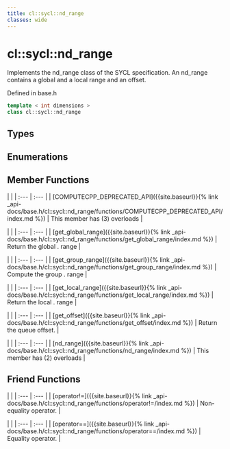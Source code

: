 ```yaml
---
title: cl::sycl::nd_range
classes: wide
---
```

# cl::sycl::nd_range

Implements the nd_range class of the SYCL specification. An nd_range contains a global and a local range and an offset. 

Defined in base.h

```cpp
template < int dimensions >
class cl::sycl::nd_range
```

## Types

## Enumerations

## Member Functions

   |   |
| :--- | :--- |
| [COMPUTECPP_DEPRECATED_API]({{site.baseurl}}{% link _api-docs/base.h/cl::sycl::nd_range/functions/COMPUTECPP_DEPRECATED_API/index.md %}) | This member has (3) overloads |

   |   |
| :--- | :--- |
| [get_global_range]({{site.baseurl}}{% link _api-docs/base.h/cl::sycl::nd_range/functions/get_global_range/index.md %}) | Return the global . range |

   |   |
| :--- | :--- |
| [get_group_range]({{site.baseurl}}{% link _api-docs/base.h/cl::sycl::nd_range/functions/get_group_range/index.md %}) | Compute the group . range |

   |   |
| :--- | :--- |
| [get_local_range]({{site.baseurl}}{% link _api-docs/base.h/cl::sycl::nd_range/functions/get_local_range/index.md %}) | Return the local . range |

   |   |
| :--- | :--- |
| [get_offset]({{site.baseurl}}{% link _api-docs/base.h/cl::sycl::nd_range/functions/get_offset/index.md %}) | Return the queue offset.  |

   |   |
| :--- | :--- |
| [nd_range]({{site.baseurl}}{% link _api-docs/base.h/cl::sycl::nd_range/functions/nd_range/index.md %}) | This member has (2) overloads |


## Friend Functions

   |   |
| :--- | :--- |
| [operator!=]({{site.baseurl}}{% link _api-docs/base.h/cl::sycl::nd_range/functions/operator!=/index.md %}) | Non-equality operator.  |

   |   |
| :--- | :--- |
| [operator==]({{site.baseurl}}{% link _api-docs/base.h/cl::sycl::nd_range/functions/operator==/index.md %}) | Equality operator.  |

